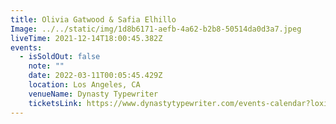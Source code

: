 ```yaml
---
title: Olivia Gatwood & Safia Elhillo
Image: ../../static/img/1d8b6171-aefb-4a62-b2b8-50514da0d3a7.jpeg
liveTime: 2021-12-14T18:00:45.382Z
events:
  - isSoldOut: false
    note: ""
    date: 2022-03-11T00:05:45.429Z
    location: Los Angeles, CA
    venueName: Dynasty Typewriter
    ticketsLink: https://www.dynastytypewriter.com/events-calendar?loxi_pathname=%2Folivia-gatwood-safia-elhillo-1920
---
```

